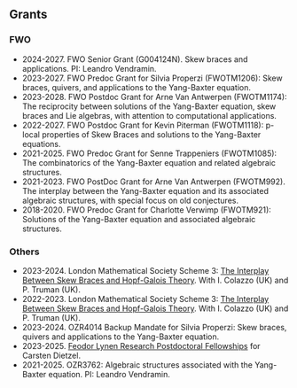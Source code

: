 ## Grants 

### FWO

* 2024-2027. FWO Senior Grant (G004124N). Skew braces and applications. PI: Leandro Vendramin.  
* 2023-2027. FWO Predoc Grant for Silvia Properzi (FWOTM1206): Skew braces, quivers, and applications to the Yang-Baxter equation. 
* 2023-2028. FWO Postdoc Grant for Arne Van Antwerpen (FWOTM1174): The reciprocity between solutions of the Yang-Baxter equation, skew braces and Lie algebras, with attention to computational applications.
* 2022-2027. FWO Postdoc Grant for Kevin Piterman (FWOTM1118): p-local properties of Skew Braces and solutions to the Yang-Baxter equations. 
* 2021-2025. FWO Predoc Grant for Senne Trappeniers (FWOTM1085): The combinatorics of the Yang-Baxter equation and related algebraic structures. 
* 2021-2023. FWO PostDoc Grant for Arne Van Antwerpen (FWOTM992). The interplay between the Yang-Baxter equation and its associated algebraic structures, with special focus on old conjectures. 
* 2018-2020. FWO Predoc Grant for Charlotte Verwimp (FWOTM921): Solutions of the Yang-Baxter equation and associated algebraic structures.

### Others

* 2023-2024. London Mathematical Society Scheme 3: [The Interplay Between Skew Braces and Hopf-Galois Theory](https://interplaysbhg.github.io/index.html). With I. Colazzo (UK) and P. Truman (UK).  
* 2022-2023. London Mathematical Society Scheme 3: [The Interplay Between Skew Braces and Hopf-Galois Theory](https://interplaysbhg.github.io/index.html). With I. Colazzo (UK) and P. Truman (UK).  
* 2023-2024. OZR4014 Backup Mandate for Silvia Properzi: Skew braces, quivers and applications to the Yang-Baxter equation.
* 2023-2025. [Feodor Lynen Research Postdoctoral Fellowships](https://www.humboldt-foundation.de/en/apply/sponsorship-programmes/feodor-lynen-research-fellowship) for Carsten Dietzel. 
* 2021-2025. OZR3762: Algebraic structures associated with the Yang-Baxter equation. PI: Leandro Vendramin.  
